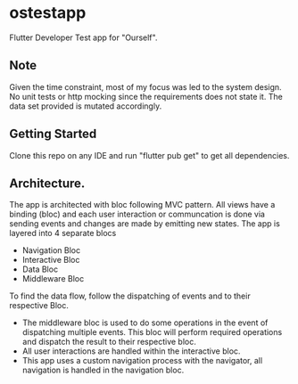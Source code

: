 # ostestapp

Flutter Developer Test app for "Ourself".

## Note
Given the time constraint, most of my focus was led to the system design.
No unit tests or http mocking since the requirements does not state it.
The data set provided is mutated accordingly. 

## Getting Started

Clone this repo on any IDE and run "flutter pub get" to get all dependencies.

## Architecture.

The app is architected with bloc following MVC pattern.
All views have a binding (bloc) and each user interaction or communcation is done via sending events and changes are made by emitting new states.
The app is layered into 4 separate blocs
  - Navigation Bloc
  - Interactive Bloc
  - Data Bloc
  - Middleware Bloc
    
To find the data flow, follow the dispatching of events and to their respective Bloc.

* The middleware bloc is used to do some operations in the event of dispatching multiple events. This bloc will perform
  required operations and dispatch the result to their respective bloc.
* All user interactions are handled within the interactive bloc.
* This app uses a custom navigation process with the navigator, all navigation is handled in the navigation bloc.


